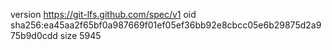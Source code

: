 version https://git-lfs.github.com/spec/v1
oid sha256:ea45aa2f65bf0a987669f01ef05ef36bb92e8cbcc05e6b29875d2a975b9d0cdd
size 5945
